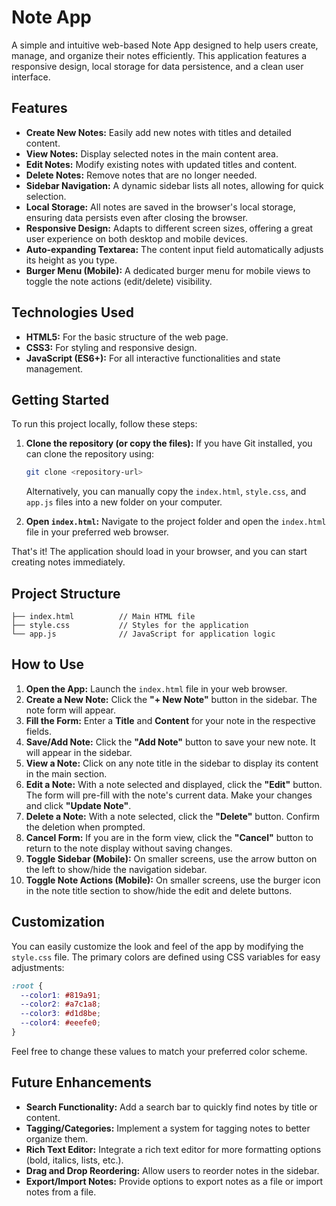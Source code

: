 # Note App

A simple and intuitive web-based Note App designed to help users create, manage, and organize their notes efficiently. This application features a responsive design, local storage for data persistence, and a clean user interface.

## Features

- **Create New Notes:** Easily add new notes with titles and detailed content.
- **View Notes:** Display selected notes in the main content area.
- **Edit Notes:** Modify existing notes with updated titles and content.
- **Delete Notes:** Remove notes that are no longer needed.
- **Sidebar Navigation:** A dynamic sidebar lists all notes, allowing for quick selection.
- **Local Storage:** All notes are saved in the browser's local storage, ensuring data persists even after closing the browser.
- **Responsive Design:** Adapts to different screen sizes, offering a great user experience on both desktop and mobile devices.
- **Auto-expanding Textarea:** The content input field automatically adjusts its height as you type.
- **Burger Menu (Mobile):** A dedicated burger menu for mobile views to toggle the note actions (edit/delete) visibility.

## Technologies Used

- **HTML5:** For the basic structure of the web page.
- **CSS3:** For styling and responsive design.
- **JavaScript (ES6+):** For all interactive functionalities and state management.

## Getting Started

To run this project locally, follow these steps:

1.  **Clone the repository (or copy the files):**
    If you have Git installed, you can clone the repository using:

    ```bash
    git clone <repository-url>
    ```

    Alternatively, you can manually copy the `index.html`, `style.css`, and `app.js` files into a new folder on your computer.

2.  **Open `index.html`:**
    Navigate to the project folder and open the `index.html` file in your preferred web browser.

That's it\! The application should load in your browser, and you can start creating notes immediately.

## Project Structure

```
├── index.html          // Main HTML file
├── style.css           // Styles for the application
└── app.js              // JavaScript for application logic
```

## How to Use

1.  **Open the App:** Launch the `index.html` file in your web browser.
2.  **Create a New Note:** Click the **"+ New Note"** button in the sidebar. The note form will appear.
3.  **Fill the Form:** Enter a **Title** and **Content** for your note in the respective fields.
4.  **Save/Add Note:** Click the **"Add Note"** button to save your new note. It will appear in the sidebar.
5.  **View a Note:** Click on any note title in the sidebar to display its content in the main section.
6.  **Edit a Note:** With a note selected and displayed, click the **"Edit"** button. The form will pre-fill with the note's current data. Make your changes and click **"Update Note"**.
7.  **Delete a Note:** With a note selected, click the **"Delete"** button. Confirm the deletion when prompted.
8.  **Cancel Form:** If you are in the form view, click the **"Cancel"** button to return to the note display without saving changes.
9.  **Toggle Sidebar (Mobile):** On smaller screens, use the arrow button on the left to show/hide the navigation sidebar.
10. **Toggle Note Actions (Mobile):** On smaller screens, use the burger icon in the note title section to show/hide the edit and delete buttons.

## Customization

You can easily customize the look and feel of the app by modifying the `style.css` file. The primary colors are defined using CSS variables for easy adjustments:

```css
:root {
  --color1: #819a91;
  --color2: #a7c1a8;
  --color3: #d1d8be;
  --color4: #eeefe0;
}
```

Feel free to change these values to match your preferred color scheme.

## Future Enhancements

- **Search Functionality:** Add a search bar to quickly find notes by title or content.
- **Tagging/Categories:** Implement a system for tagging notes to better organize them.
- **Rich Text Editor:** Integrate a rich text editor for more formatting options (bold, italics, lists, etc.).
- **Drag and Drop Reordering:** Allow users to reorder notes in the sidebar.
- **Export/Import Notes:** Provide options to export notes as a file or import notes from a file.
